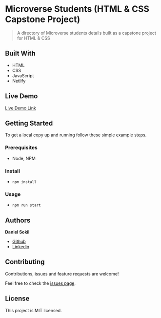 # Microverse Students (HTML & CSS Capstone Project)

> A directory of Microverse students details built as a capstone project for HTML & CSS

## Built With

- HTML
- CSS
- JavaScript
- Netlify

## Live Demo

[Live Demo Link](https://s0kil-html-css-capstone-project.netlify.app)

## Getting Started

To get a local copy up and running follow these simple example steps.

### Prerequisites

- Node, NPM

### Install

- `npm install`

### Usage

- `npm run start`

## Authors

**Daniel Sokil**

- [Github](https://github.com/s0kil)
- [Linkedin](www.linkedin.com/in/daniel-sokil)

## Contributing

Contributions, issues and feature requests are welcome!

Feel free to check the [issues page](issues/).

## License

This project is MIT licensed.
